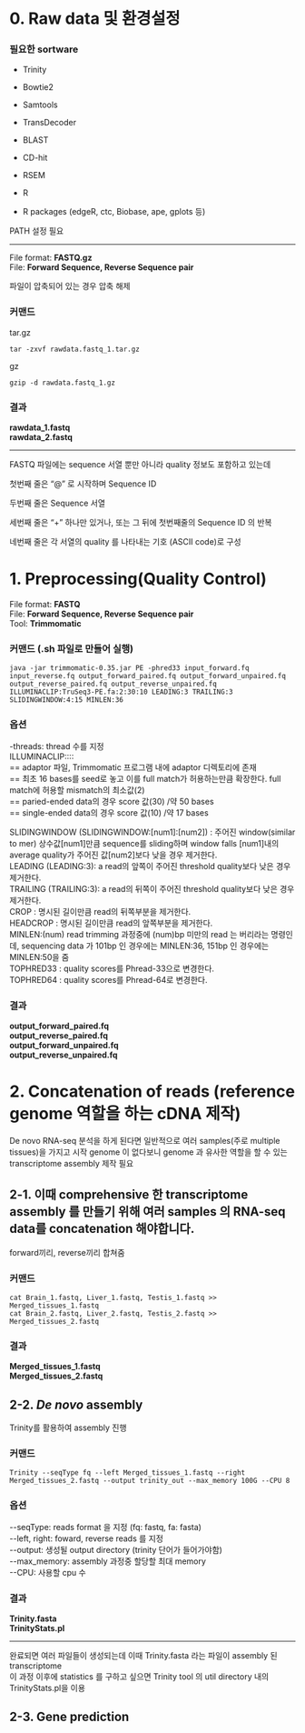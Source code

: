 # **0. Raw data 및 환경설정**
### 필요한 sortware

- Trinity  

- Bowtie2  

- Samtools  

- TransDecoder  

- BLAST  

- CD-hit  

- RSEM  

- R  

- R packages (edgeR, ctc, Biobase, ape, gplots 등)  

PATH 설정 필요  

---

File format: **FASTQ.gz**  
File:        **Forward Sequence, Reverse Sequence pair**  

파일이 압축되어 있는 경우 압축 해제

### 커맨드

tar.gz 

    tar -zxvf rawdata.fastq_1.tar.gz

gz 

    gzip -d rawdata.fastq_1.gz

### 결과
**rawdata_1.fastq**  
**rawdata_2.fastq**  

---

FASTQ 파일에는 sequence 서열 뿐만 아니라 quality 정보도 포함하고 있는데  

첫번째 줄은 “@” 로 시작하며 Sequence ID  

두번째 줄은 Sequence 서열  

세번째 줄은 “+” 하나만 있거나, 또는 그 뒤에 첫번째줄의 Sequence ID 의 반복  

네번째 줄은 각 서열의 quality 를 나타내는 기호 (ASCII code)로 구성 

 

# **1. Preprocessing(Quality Control)**

File format: **FASTQ**  
File: **Forward Sequence, Reverse Sequence pair**  
Tool: **Trimmomatic**  

### 커맨드 (.sh 파일로 만들어 실행)

    java -jar trimmomatic-0.35.jar PE -phred33 input_forward.fq input_reverse.fq output_forward_paired.fq output_forward_unpaired.fq output_reverse_paired.fq output_reverse_unpaired.fq ILLUMINACLIP:TruSeq3-PE.fa:2:30:10 LEADING:3 TRAILING:3 SLIDINGWINDOW:4:15 MINLEN:36

### 옵션
-threads: thread 수를 지정   
ILLUMINACLIP:<fastaWithAdaptersEtc>:<seed mismatches>:<palindrome clip threshold>:<simple clip threshold>  
<fastaWithAdaptersEtc> == adaptor 파일, Trimmomatic 프로그램 내에 adaptor 디렉토리에 존재  
<seed mismatches> == 최초 16 bases를 seed로 놓고 이를 full match가 허용하는만큼 확장한다. full match에 허용할 mismatch의 최소값(2)  
<palindrome clip threshold> == paried-ended data의 경우 score 값(30) /약 50 bases  
<simple clip threshold> == single-ended data의 경우 score 값(10) /약 17 bases  

SLIDINGWINDOW (SLIDINGWINDOW:[num1]:[num2]) : 주어진 window(similar to mer) 상수값[num1]만큼 sequence를 sliding하며 window falls [num1]내의 average quality가 주어진 값[num2]보다 낮을 경우 제거한다.  
LEADING (LEADING:3): a read의 앞쪽이 주어진 threshold quality보다 낮은 경우 제거한다.  
TRAILING (TRAILING:3): a read의 뒤쪽이 주어진 threshold quality보다 낮은 경우 제거한다.  
CROP : 명시된 길이만큼 read의 뒤쪽부분을 제거한다.  
HEADCROP : 명시된 길이만큼 read의 앞쪽부분을 제거한다.  
MINLEN:(num) read trimming 과정중에 (num)bp 미만의 read 는 버리라는 명령인데, sequencing data 가 101bp 인 경우에는 MINLEN:36, 151bp 인 경우에는 MINLEN:50을 줌  
TOPHRED33 : quality scores를 Phread-33으로 변경한다.  
TOPHRED64 : quality scores를 Phread-64로 변경한다.  

### 결과
**output_forward_paired.fq**  
**output_reverse_paired.fq**  
**output_forward_unpaired.fq**  
**output_reverse_unpaired.fq**  

# **2. Concatenation of reads (reference genome 역할을 하는 cDNA 제작)**

De novo RNA-seq 분석을 하게 된다면 일반적으로 여러 samples(주로 multiple tissues)을 가지고 시작
genome 이 없다보니 genome 과 유사한 역할을 할 수 있는 transcriptome assembly 제작 필요  

## 2-1. 이때 comprehensive 한 transcriptome assembly 를 만들기 위해 여러 samples 의 RNA-seq data를 concatenation 해야합니다. 

forward끼리, reverse끼리 합쳐줌  

### 커맨드

    cat Brain_1.fastq, Liver_1.fastq, Testis_1.fastq >> Merged_tissues_1.fastq 
    cat Brain_2.fastq, Liver_2.fastq, Testis_2.fastq >> Merged_tissues_2.fastq

### 결과
**Merged_tissues_1.fastq**  
**Merged_tissues_2.fastq**  

## 2-2. *De novo* assembly
Trinity를 활용하여 assembly 진행

### 커맨드

    Trinity --seqType fq --left Merged_tissues_1.fastq --right Merged_tissues_2.fastq --output trinity_out --max_memory 100G --CPU 8

### 옵션
--seqType:  reads format 을 지정 (fq: fastq, fa: fasta)  
--left, right: foward, reverse reads 를 지정  
--output: 생성될 output directory (trinity 단어가 들어가야함)  
--max_memory:  assembly 과정중 할당할 최대 memory  
--CPU:  사용할 cpu 수  

### 결과
**Trinity.fasta**  
**TrinityStats.pl**  

---

완료되면 여러 파일들이 생성되는데 이때  Trinity.fasta 라는 파일이 assembly 된 transcriptome  
이 과정 이후에 statistics 를 구하고 싶으면 Trinity tool 의 util directory 내의 TrinityStats.pl을 이용  

## 2-3. Gene prediction